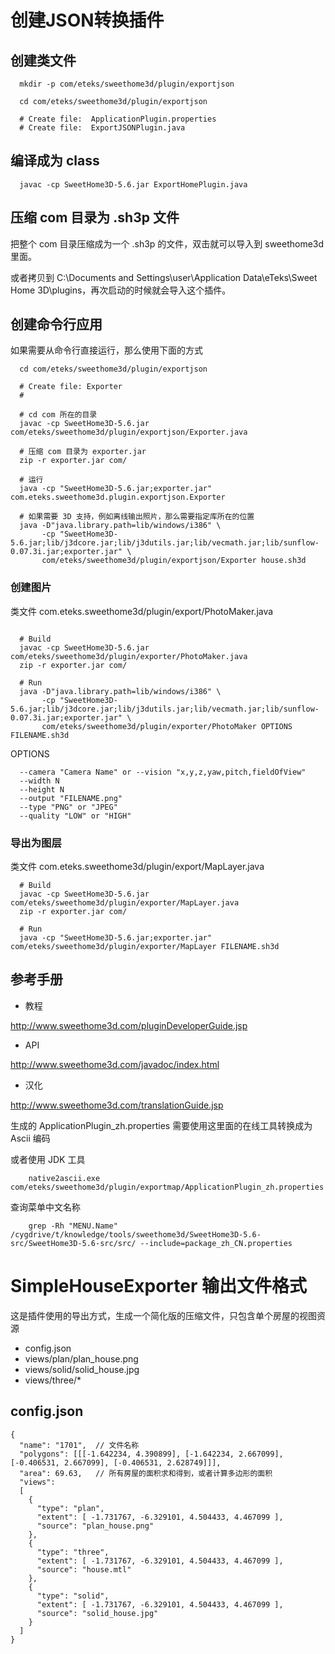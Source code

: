 # 创建JSON转换插件

## 创建类文件

```
  mkdir -p com/eteks/sweethome3d/plugin/exportjson

  cd com/eteks/sweethome3d/plugin/exportjson

  # Create file:  ApplicationPlugin.properties
  # Create file:  ExportJSONPlugin.java

```

## 编译成为 class

```
  javac -cp SweetHome3D-5.6.jar ExportHomePlugin.java
```

## 压缩 com 目录为 .sh3p 文件

把整个 com 目录压缩成为一个 .sh3p 的文件，双击就可以导入到 sweethome3d 里面。

或者拷贝到 C:\Documents and Settings\user\Application Data\eTeks\Sweet Home 3D\plugins，再次启动的时候就会导入这个插件。


## 创建命令行应用

如果需要从命令行直接运行，那么使用下面的方式

```
  cd com/eteks/sweethome3d/plugin/exportjson

  # Create file: Exporter
  #

  # cd com 所在的目录
  javac -cp SweetHome3D-5.6.jar com/eteks/sweethome3d/plugin/exportjson/Exporter.java

  # 压缩 com 目录为 exporter.jar
  zip -r exporter.jar com/

  # 运行
  java -cp "SweetHome3D-5.6.jar;exporter.jar" com.eteks.sweethome3d.plugin.exportjson.Exporter

  # 如果需要 3D 支持，例如离线输出照片，那么需要指定库所在的位置
  java -D"java.library.path=lib/windows/i386" \
       -cp "SweetHome3D-5.6.jar;lib/j3dcore.jar;lib/j3dutils.jar;lib/vecmath.jar;lib/sunflow-0.07.3i.jar;exporter.jar" \
       com/eteks/sweethome3d/plugin/exportjson/Exporter house.sh3d

```

### 创建图片

类文件 com.eteks.sweethome3d/plugin/export/PhotoMaker.java

```

  # Build
  javac -cp SweetHome3D-5.6.jar com/eteks/sweethome3d/plugin/exporter/PhotoMaker.java
  zip -r exporter.jar com/

  # Run
  java -D"java.library.path=lib/windows/i386" \
       -cp "SweetHome3D-5.6.jar;lib/j3dcore.jar;lib/j3dutils.jar;lib/vecmath.jar;lib/sunflow-0.07.3i.jar;exporter.jar" \
       com/eteks/sweethome3d/plugin/exporter/PhotoMaker OPTIONS FILENAME.sh3d

```

OPTIONS

```
  --camera "Camera Name" or --vision "x,y,z,yaw,pitch,fieldOfView"
  --width N
  --height N
  --output "FILENAME.png"
  --type "PNG" or "JPEG"
  --quality "LOW" or "HIGH"
```

### 导出为图层

类文件 com.eteks.sweethome3d/plugin/export/MapLayer.java

```
  # Build
  javac -cp SweetHome3D-5.6.jar com/eteks/sweethome3d/plugin/exporter/MapLayer.java
  zip -r exporter.jar com/

  # Run
  java -cp "SweetHome3D-5.6.jar;exporter.jar" com/eteks/sweethome3d/plugin/exporter/MapLayer FILENAME.sh3d

```

## 参考手册

* 教程

http://www.sweethome3d.com/pluginDeveloperGuide.jsp

* API

http://www.sweethome3d.com/javadoc/index.html

* 汉化

http://www.sweethome3d.com/translationGuide.jsp

生成的 ApplicationPlugin_zh.properties 需要使用这里面的在线工具转换成为 Ascii 编码

或者使用 JDK 工具 

```
    native2ascii.exe com/eteks/sweethome3d/plugin/exportmap/ApplicationPlugin_zh.properties
```

查询菜单中文名称

```
    grep -Rh "MENU.Name" /cygdrive/t/knowledge/tools/sweethome3d/SweetHome3D-5.6-src/SweetHome3D-5.6-src/src/ --include=package_zh_CN.properties
```



# SimpleHouseExporter 输出文件格式

这是插件使用的导出方式，生成一个简化版的压缩文件，只包含单个房屋的视图资源

* config.json
* views/plan/plan_house.png
* views/solid/solid_house.jpg
* views/three/*

## config.json

```
{
  "name": "1701",  // 文件名称
  "polygons": [[[-1.642234, 4.390899], [-1.642234, 2.667099], [-0.406531, 2.667099], [-0.406531, 2.628749]]],
  "area": 69.63,   // 所有房屋的面积求和得到，或者计算多边形的面积
  "views":
  [
    {
      "type": "plan",
      "extent": [ -1.731767, -6.329101, 4.504433, 4.467099 ],
      "source": "plan_house.png"
    },
    {
      "type": "three",
      "extent": [ -1.731767, -6.329101, 4.504433, 4.467099 ],
      "source": "house.mtl"
    },
    {
      "type": "solid",
      "extent": [ -1.731767, -6.329101, 4.504433, 4.467099 ],
      "source": "solid_house.jpg"
    }
  ]
}
```
